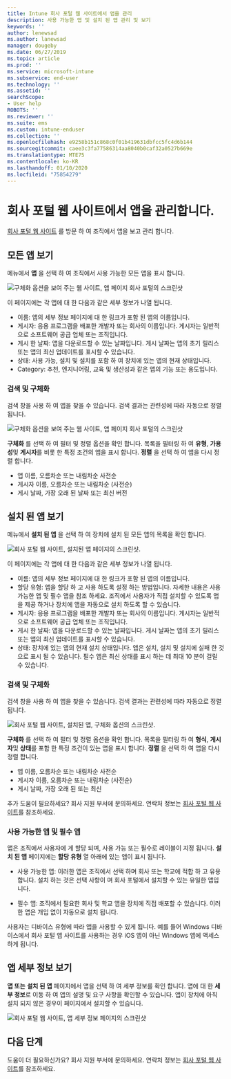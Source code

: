 ```yaml
---
title: Intune 회사 포털 웹 사이트에서 앱을 관리
description: 사용 가능한 앱 및 설치 된 앱 관리 및 보기
keywords: ''
author: lenewsad
ms.author: lanewsad
manager: dougeby
ms.date: 06/27/2019
ms.topic: article
ms.prod: ''
ms.service: microsoft-intune
ms.subservice: end-user
ms.technology: ''
ms.assetid: ''
searchScope:
- User help
ROBOTS: ''
ms.reviewer: ''
ms.suite: ems
ms.custom: intune-enduser
ms.collection: ''
ms.openlocfilehash: e9258b151c868c0f01b419631dbfcc5fc4d6b144
ms.sourcegitcommit: caee3c3fa77586314aa8040b0caf32a0527b669e
ms.translationtype: MTE75
ms.contentlocale: ko-KR
ms.lasthandoff: 01/10/2020
ms.locfileid: "75854279"
---
```

# <a name="manage-apps-from-the-company-portal-website"></a>회사 포털 웹 사이트에서 앱을 관리합니다. 
[회사 포털 웹 사이트](https://portal.manage.microsoft.com) 를 방문 하 여 조직에서 앱을 보고 관리 합니다. 

## <a name="view-all-apps"></a>모든 앱 보기  
메뉴에서 **앱** 을 선택 하 여 조직에서 사용 가능한 모든 앱을 표시 합니다. 

   ![구체화 옵션을 보여 주는 웹 사이트, 앱 페이지 회사 포털의 스크린샷](./media/intune-view-apps-1907.png)  

이 페이지에는 각 앱에 대 한 다음과 같은 세부 정보가 나열 됩니다.  

* 이름: 앱의 세부 정보 페이지에 대 한 링크가 포함 된 앱의 이름입니다.
* 게시자: 응용 프로그램을 배포한 개발자 또는 회사의 이름입니다. 게시자는 일반적으로 소프트웨어 공급 업체 또는 조직입니다.  
* 게시 한 날짜: 앱을 다운로드할 수 있는 날짜입니다. 게시 날짜는 앱의 초기 릴리스 또는 앱의 최신 업데이트를 표시할 수 있습니다.
* 상태: 사용 가능, 설치 및 설치를 포함 하 여 장치에 있는 앱의 현재 상태입니다. 
* Category: 추천, 엔지니어링, 교육 및 생산성과 같은 앱의 기능 또는 용도입니다.  

### <a name="search-and-refine"></a>검색 및 구체화   

검색 창을 사용 하 여 앱을 찾을 수 있습니다. 검색 결과는 관련성에 따라 자동으로 정렬됩니다.  

   ![구체화 옵션을 보여 주는 웹 사이트, 앱 페이지 회사 포털의 스크린샷](./media/intune-refine-all-apps-1907.png)  

**구체화** 를 선택 하 여 필터 및 정렬 옵션을 확인 합니다. 목록을 필터링 하 여 **유형**, **가용성**및 **게시자**를 비롯 한 특정 조건의 앱을 표시 합니다. **정렬** 을 선택 하 여 앱을 다시 정렬 합니다.

* 앱 이름, 오름차순 또는 내림차순 사전순 
* 게시자 이름, 오름차순 또는 내림차순 (사전순) 
* 게시 날짜, 가장 오래 된 날짜 또는 최신 버전  

## <a name="view-installed-apps"></a>설치 된 앱 보기  
메뉴에서 **설치 된 앱** 을 선택 하 여 장치에 설치 된 모든 앱의 목록을 확인 합니다.  

   ![회사 포털 웹 사이트, 설치된 앱 페이지의 스크린샷.](./media/intune-installed-apps-1907.png)  


이 페이지에는 각 앱에 대 한 다음과 같은 세부 정보가 나열 됩니다.  

* 이름: 앱의 세부 정보 페이지에 대 한 링크가 포함 된 앱의 이름입니다.
* 할당 유형: 앱을 할당 하 고 사용 하도록 설정 하는 방법입니다. 자세한 내용은 사용 가능한 앱 및 필수 앱을 참조 하세요. 조직에서 사용자가 직접 설치할 수 있도록 앱을 제공 하거나 장치에 앱을 자동으로 설치 하도록 할 수 있습니다.  
* 게시자: 응용 프로그램을 배포한 개발자 또는 회사의 이름입니다. 게시자는 일반적으로 소프트웨어 공급 업체 또는 조직입니다.  
* 게시 한 날짜: 앱을 다운로드할 수 있는 날짜입니다. 게시 날짜는 앱의 초기 릴리스 또는 앱의 최신 업데이트를 표시할 수 있습니다.
* 상태: 장치에 있는 앱의 현재 설치 상태입니다. 앱은 설치, 설치 및 설치에 실패 한 것으로 표시 될 수 있습니다. 필수 앱은 최신 상태를 표시 하는 데 최대 10 분이 걸릴 수 있습니다.  

### <a name="search-and-refine"></a>검색 및 구체화  

검색 창을 사용 하 여 앱을 찾을 수 있습니다. 검색 결과는 관련성에 따라 자동으로 정렬됩니다.  

   ![회사 포털 웹 사이트, 설치된 앱, 구체화 옵션의 스크린샷.](./media/intune-installed-refine-1907.png)  

**구체화** 를 선택 하 여 필터 및 정렬 옵션을 확인 합니다. 목록을 필터링 하 여 **형식**, **게시자**및 **상태**를 포함 한 특정 조건이 있는 앱을 표시 합니다. **정렬** 을 선택 하 여 앱을 다시 정렬 합니다.

* 앱 이름, 오름차순 또는 내림차순 사전순  
* 게시자 이름, 오름차순 또는 내림차순 (사전순)  
* 게시 날짜, 가장 오래 된 또는 최신  

추가 도움이 필요하세요? 회사 지원 부서에 문의하세요. 연락처 정보는 [회사 포털 웹 사이트](https://go.microsoft.com/fwlink/?linkid=2010980)를 참조하세요.  

### <a name="available-and-required-apps"></a>사용 가능한 앱 및 필수 앱
앱은 조직에서 사용자에 게 할당 되며, 사용 가능 또는 필수로 레이블이 지정 됩니다. **설치 된 앱** 페이지에는 **할당 유형** 열 아래에 있는 앱이 표시 됩니다. 


* 사용 가능한 앱: 이러한 앱은 조직에서 선택 하며 회사 또는 학교에 적합 하 고 유용 합니다. 설치 하는 것은 선택 사항이 며 회사 포털에서 설치할 수 있는 유일한 앱입니다. 

* 필수 앱: 조직에서 필요한 회사 및 학교 앱을 장치에 직접 배포할 수 있습니다. 이러한 앱은 개입 없이 자동으로 설치 됩니다. 

사용자는 디바이스 유형에 따라 앱을 사용할 수 있게 됩니다. 예를 들어 Windows 디바이스에서 회사 포털 앱 사이트를 사용하는 경우 iOS 앱이 아닌 Windows 앱에 액세스하게 됩니다.  

## <a name="view-app-details"></a>앱 세부 정보 보기  
**앱 또는** **설치 된 앱** 페이지에서 앱을 선택 하 여 세부 정보를 확인 합니다. 앱에 대 한 **세부 정보**로 이동 하 여 앱의 설명 및 요구 사항을 확인할 수 있습니다. 앱이 장치에 아직 설치 되지 않은 경우이 페이지에서 설치할 수 있습니다. 


   ![회사 포털 웹 사이트, 앱 세부 정보 페이지의 스크린샷](./media/intune-app-details-1907.png)  

## <a name="next-steps"></a>다음 단계
도움이 더 필요하신가요? 회사 지원 부서에 문의하세요. 연락처 정보는 [회사 포털 웹 사이트](https://go.microsoft.com/fwlink/?linkid=2010980)를 참조하세요.  
